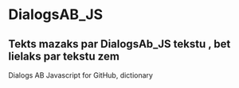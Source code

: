 # DialogsAB_JS
## Tekts mazaks par DialogsAb_JS tekstu , bet lielaks par tekstu zem
Dialogs AB Javascript for GitHub, dictionary 

